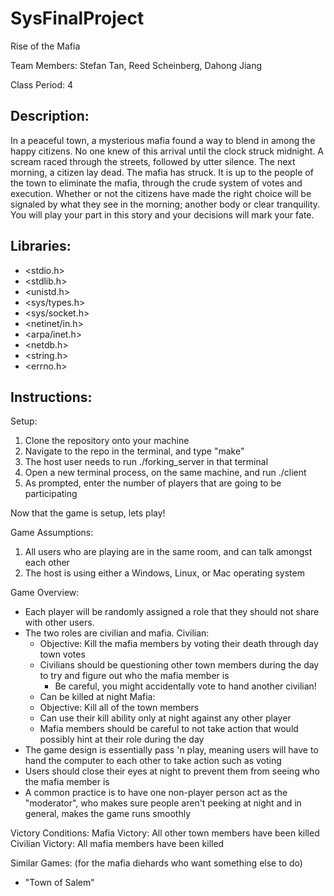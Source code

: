 # SysFinalProject
Rise of the Mafia

Team Members:
Stefan Tan, Reed Scheinberg, Dahong Jiang

Class Period:
4

## Description:
In a peaceful town, a mysterious mafia found a way to blend in among the happy citizens.
No one knew of this arrival until the clock struck midnight. A scream raced through the streets,
followed by utter silence. The next morning, a citizen lay dead. The mafia has struck. It is up
to the people of the town to eliminate the mafia, through the crude system of votes and
execution. Whether or not the citizens have made the right choice will be signaled by what they
see in the morning; another body or clear tranquility. You will play your part in this story
and your decisions will mark your fate.

## Libraries:
* <stdio.h>
* <stdlib.h>
* <unistd.h>
* <sys/types.h>
* <sys/socket.h>
* <netinet/in.h>
* <arpa/inet.h>
* <netdb.h>
* <string.h>
* <errno.h>

## Instructions:
Setup:
  1. Clone the repository onto your machine
  2. Navigate to the repo in the terminal, and type "make"
  3. The host user needs to run ./forking_server in that terminal
  4. Open a new terminal process, on the same machine, and run ./client
  5. As prompted, enter the number of players that are going to be participating
  
Now that the game is setup, lets play!

Game Assumptions:
  1. All users who are playing are in the same room, and can talk amongst each other
  2. The host is using either a Windows, Linux, or Mac operating system
  
Game Overview:
  - Each player will be randomly assigned a role that they should not share with other users.  
  - The two roles are civilian and mafia.
  Civilian:
    - Objective: Kill the mafia members by voting their death through day town votes
    - Civilians should be questioning other town members during the day to try and figure out who the mafia member is
      - Be careful, you might accidentally vote to hand another civilian!
    - Can be killed at night
  Mafia:
    - Objective: Kill all of the town members
    - Can use their kill ability only at night against any other player
    - Mafia members should be careful to not take action that would possibly hint at their role during the day
  - The game design is essentially pass 'n play, meaning users will have to hand the computer to each other to take action such as voting
  - Users should close their eyes at night to prevent them from seeing who the mafia member is
  - A common practice is to have one non-player person act as the "moderator", who makes sure people aren't peeking at night and in general, makes the game runs smoothly
    
Victory Conditions:
  Mafia Victory: All other town members have been killed
  Civilian Victory: All mafia members have been killed
  
Similar Games: (for the mafia diehards who want something else to do)
- "Town of Salem"
